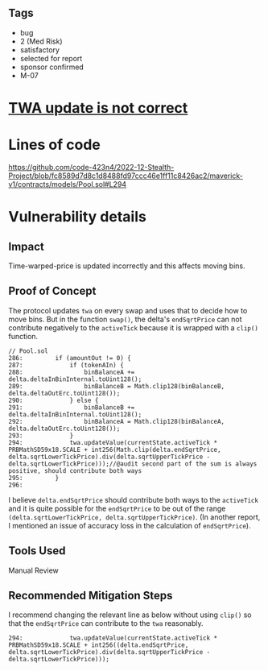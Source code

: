 ## Tags

- bug
- 2 (Med Risk)
- satisfactory
- selected for report
- sponsor confirmed
- M-07

# [TWA update is not correct](https://github.com/code-423n4/2022-12-Stealth-Project-findings/issues/105) 

# Lines of code

https://github.com/code-423n4/2022-12-Stealth-Project/blob/fc8589d7d8c1d8488fd97ccc46e1ff11c8426ac2/maverick-v1/contracts/models/Pool.sol#L294


# Vulnerability details

## Impact

Time-warped-price is updated incorrectly and this affects moving bins.

## Proof of Concept

The protocol updates `twa` on every swap and uses that to decide how to move bins.
But in the function `swap()`, the delta's `endSqrtPrice` can not contribute negatively to the `activeTick` because it is wrapped with a `clip()` function.

```solidity
// Pool.sol
286:         if (amountOut != 0) {
287:             if (tokenAIn) {
288:                 binBalanceA += delta.deltaInBinInternal.toUint128();
289:                 binBalanceB = Math.clip128(binBalanceB, delta.deltaOutErc.toUint128());
290:             } else {
291:                 binBalanceB += delta.deltaInBinInternal.toUint128();
292:                 binBalanceA = Math.clip128(binBalanceA, delta.deltaOutErc.toUint128());
293:             }
294:             twa.updateValue(currentState.activeTick * PRBMathSD59x18.SCALE + int256(Math.clip(delta.endSqrtPrice, delta.sqrtLowerTickPrice).div(delta.sqrtUpperTickPrice - delta.sqrtLowerTickPrice)));//@audit second part of the sum is always positive, should contribute both ways
295:         }
296:
```

I believe `delta.endSqrtPrice` should contribute both ways to the `activeTick` and it is quite possible for the `endSqrtPrice` to be out of the range `(delta.sqrtLowerTickPrice, delta.sqrtUpperTickPrice)`. (In another report, I mentioned an issue of accuracy loss in the calculation of `endSqrtPrice`).

## Tools Used

Manual Review

## Recommended Mitigation Steps

I recommend changing the relevant line as below without using `clip()` so that the `endSqrtPrice` can contribute to the `twa` reasonably.

```solidity
294:             twa.updateValue(currentState.activeTick * PRBMathSD59x18.SCALE + int256((delta.endSqrtPrice, delta.sqrtLowerTickPrice).div(delta.sqrtUpperTickPrice - delta.sqrtLowerTickPrice)));
```